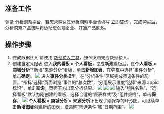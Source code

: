 ﻿## 准备工作
登录 [分析洞察平台](https://dap.tmc.tencent.com/)，若您未购买过分析洞察平台请填写 [立即咨询](https://doc.weixin.qq.com/forms/AJEAIQdfAAoADYAIwaEACcPnmM8f6zTqf) ，完成购买后，分析洞察产品团队将协助您创建企业、开通产品服务。
## 操作步骤
1. 完成数据接入
请使用 [数据接入工具](http://data.tencent.com)，按照文档完成数据接入。
2. 创建自定义报表
进入**我的看板 > 个人看板**，完成**新建**看板后，在**个人看板 > 商城分析**下新增“来源分析”看板，单击**新增图表**，在弹框中选择“事件分析”，单击**确定**。
![](https://qcloudimg.tencent-cloud.cn/raw/7ce85ff515255db1cf1ea95bcff042a0.png)
进入**事件分析**模型，在“分析条件”区域完成筛选条件的配置。“指标”选择“页面浏览”事件的“总次数”，“分组展示维度”选择“来源 appid 标识”，单击**查询**。页面下方出现分析结果。
![](https://qcloudimg.tencent-cloud.cn/raw/975295df08b2bdc99b8468070354f5f2.png)
![](https://qcloudimg.tencent-cloud.cn/raw/0e31c6204092e75b33c232a2402d9019.png)
![](https://qcloudimg.tencent-cloud.cn/raw/3043ed9ad14fd79710a3856ccba442d7.png)
输入“组件名称”，“选择看板”默认为刚创建的看板，选择合适的“图表样式”及“组件规格”，单击**保存**。
![](https://qcloudimg.tencent-cloud.cn/raw/68c9c1862c6d2709e6573238ad786ced.png)
**个人看板 > 商城分析 > 来源分析**下出现了刚保存的环形图。可继续单击**新增图表**创建新的图表，或调整“筛选条件”和“日期范围”。
![](https://qcloudimg.tencent-cloud.cn/raw/a9a47704630dfe048d81c0476921053e.png)
